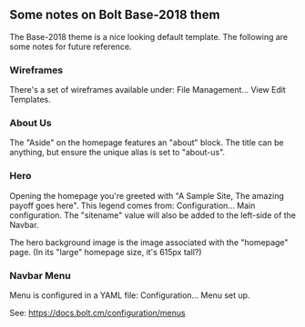 ## Some notes on Bolt Base-2018 them

The Base-2018 theme is a nice looking default template. The following are some notes for future reference.

### Wireframes

There's a set of wireframes available under: File Management... View Edit Templates.

### About Us

The "Aside" on the homepage features an "about" block. The title can be anything, but ensure the unique alias is set to "about-us".

### Hero

Opening the homepage you're greeted with "A Sample Site, The amazing payoff goes here". This legend comes from: Configuration... Main configuration. The "sitename" value will also be added to the left-side of the Navbar.

The hero background image is the image associated with the "homepage" page. (In its "large" homepage size, it's 615px tall?)

### Navbar Menu

Menu is configured in a YAML file: Configuration... Menu set up.

See: https://docs.bolt.cm/configuration/menus
